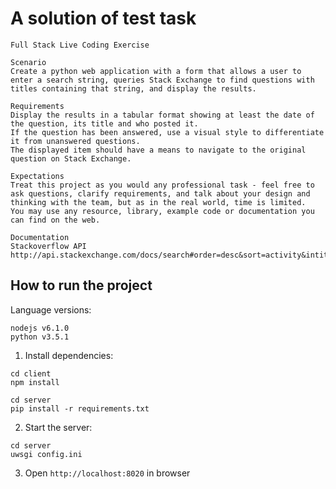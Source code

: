 # A solution of test task

```
Full Stack Live Coding Exercise

Scenario
Create a python web application with a form that allows a user to enter a search string, queries Stack Exchange to find questions with titles containing that string, and display the results.

Requirements
Display the results in a tabular format showing at least the date of the question, its title and who posted it.
If the question has been answered, use a visual style to differentiate it from unanswered questions.
The displayed item should have a means to navigate to the original question on Stack Exchange.

Expectations
Treat this project as you would any professional task - feel free to ask questions, clarify requirements, and talk about your design and thinking with the team, but as in the real world, time is limited.
You may use any resource, library, example code or documentation you can find on the web.

Documentation
Stackoverflow API
http://api.stackexchange.com/docs/search#order=desc&sort=activity&intitle=java&filter=default&site=stackoverflow&run=true
```

## How to run the project

Language versions:
```
nodejs v6.1.0
python v3.5.1
```

1) Install dependencies:
```
cd client
npm install
```
```
cd server
pip install -r requirements.txt
```

2) Start the server:
```
cd server
uwsgi config.ini
```

3) Open `http://localhost:8020` in browser
